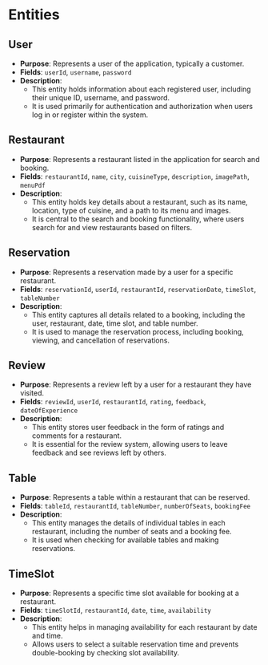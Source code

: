 # Entities

## User

- **Purpose**: Represents a user of the application, typically a customer.
- **Fields**: `userId`, `username`, `password`
- **Description**:
  - This entity holds information about each registered user, including their unique ID, username, and password.
  - It is used primarily for authentication and authorization when users log in or register within the system.

## Restaurant

- **Purpose**: Represents a restaurant listed in the application for search and booking.
- **Fields**: `restaurantId`, `name`, `city`, `cuisineType`, `description`, `imagePath`, `menuPdf`
- **Description**:
  - This entity holds key details about a restaurant, such as its name, location, type of cuisine, and a path to its menu and images.
  - It is central to the search and booking functionality, where users search for and view restaurants based on filters.

## Reservation

- **Purpose**: Represents a reservation made by a user for a specific restaurant.
- **Fields**: `reservationId`, `userId`, `restaurantId`, `reservationDate`, `timeSlot`, `tableNumber`
- **Description**:
  - This entity captures all details related to a booking, including the user, restaurant, date, time slot, and table number.
  - It is used to manage the reservation process, including booking, viewing, and cancellation of reservations.

## Review

- **Purpose**: Represents a review left by a user for a restaurant they have visited.
- **Fields**: `reviewId`, `userId`, `restaurantId`, `rating`, `feedback`, `dateOfExperience`
- **Description**:
  - This entity stores user feedback in the form of ratings and comments for a restaurant.
  - It is essential for the review system, allowing users to leave feedback and see reviews left by others.

## Table

- **Purpose**: Represents a table within a restaurant that can be reserved.
- **Fields**: `tableId`, `restaurantId`, `tableNumber`, `numberOfSeats`, `bookingFee`
- **Description**:
  - This entity manages the details of individual tables in each restaurant, including the number of seats and a booking fee.
  - It is used when checking for available tables and making reservations.

## TimeSlot

- **Purpose**: Represents a specific time slot available for booking at a restaurant.
- **Fields**: `timeSlotId`, `restaurantId`, `date`, `time`, `availability`
- **Description**:
  - This entity helps in managing availability for each restaurant by date and time.
  - Allows users to select a suitable reservation time and prevents double-booking by checking slot availability.